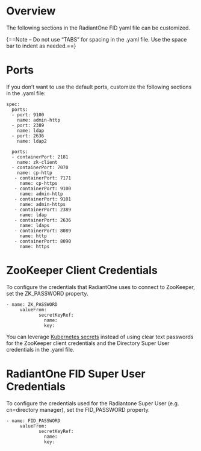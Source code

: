 # Overview
The following sections in the RadiantOne FID yaml file can be customized.

{==Note – Do not use “TABS” for spacing in the .yaml file.  Use the space bar to indent as needed.==}

# Ports 
If you don’t want to use the default ports, customize the following sections in the .yaml file:
```
spec:
  ports:
  - port: 9100
    name: admin-http
  - port: 2389
    name: ldap
  - port: 2636
    name: ldap2
   
  ports:
  - containerPort: 2181
    name: zk-client
  - containerPort: 7070
    name: cp-http
   - containerPort: 7171
     name: cp-https
   - containerPort: 9100
     name: admin-http
   - containerPort: 9101
     name: admin-https
   - containerPort: 2389
     name: ldap
   - containerPort: 2636
     name: ldaps
   - containerPort: 8089
     name: http
   - containerPort: 8090
     name: https
```
# ZooKeeper Client Credentials
To configure the credentials that RadiantOne uses to connect to ZooKeeper, set the ZK_PASSWORD property.
```
- name: ZK_PASSWORD
     valueFrom:
            secretKeyRef:
              name: 
              key: 
```
You can leverage [Kubernetes secrets](https://kubernetes.io/docs/concepts/configuration/secret/#creating-a-secret-manually) instead of using clear text passwords for the ZooKeeper client credentials and the Directory Super User credentials in the .yaml file.  

# RadiantOne FID Super User Credentials
To configure the credentials used for the Radiantone Super User (e.g. cn=directory manager), set the FID_PASSWORD property.
```
- name: FID_PASSWORD
     valueFrom:
            secretKeyRef:
              name: 
              key: 
```